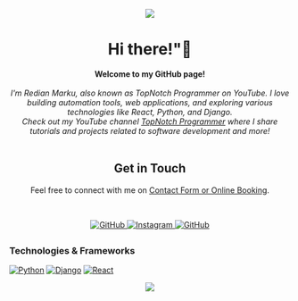 <p align="center">
  <img src="https://topnotch-programmer.com/wp-content/uploads/2021/08/logotext.png" />
</p>

<h1 align="center">Hi there!"👋</h1>

<p align="center">
    <b>Welcome to my GitHub page!</b><br><br>
    <i>
        I'm Redian Marku, also known as TopNotch Programmer on YouTube. I love building automation tools, web applications, and exploring various technologies like React, Python, and Django.<br>
        Check out my YouTube channel <a href="https://www.youtube.com/@topnotchprogrammer">TopNotch Programmer</a> where I share tutorials and projects related to software development and more!
    </i><br><br>
    <h2 align="center">Get in Touch</h2>
    <p align="center">Feel free to connect with me on <a href="https://topnotch-programmer.com/contact/">Contact Form or Online Booking</a>.</p><br />
</p>


<div align="center">
<a href="https://github.com/redianmarku" target="_blank">
<img src="https://img.shields.io/badge/github-%2324292e.svg?&style=for-the-badge&logo=github&logoColor=white" alt="GitHub" style="margin-bottom: 5px;" />
</a>

<a href="https://instagram.com/redian_" target="_blank">
<img src="https://img.shields.io/badge/instagram-%2324292e.svg?&style=for-the-badge&logo=instagram&logoColor=white" alt="Instagram" style="margin-bottom: 5px;" />
</a>

<a href="https://www.linkedin.com/in/rediandev/" target="_blank">
<img src="https://img.shields.io/badge/linkedin-%2324292e.svg?&style=for-the-badge&logo=linkedin&logoColor=white" alt="GitHub" style="margin-bottom: 5px;" />
</a>


<!-- Add other social media badges as needed -->
</div>

### Technologies & Frameworks
[![Python](https://img.shields.io/badge/python-black?style=for-the-badge&logo=python)](https://github.com/redianmarku)
[![Django](https://img.shields.io/badge/django-black?style=for-the-badge&logo=django)](https://github.com/redianmarku)
[![React](https://img.shields.io/badge/react-black?style=for-the-badge&logo=react)](https://github.com/redianmarku)
<!-- Add other technologies and frameworks as needed -->


<p align="center">
  <a href="https://github.com/redianmarku">
    <img src="http://github-profile-summary-cards.vercel.app/api/cards/profile-details?username=redianmarku&theme=transparent" />
  </a>
  <!-- Add more GitHub stats and profile cards as needed -->
</p>


